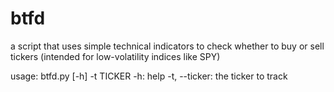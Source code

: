 # btfd
a script that uses simple technical indicators to check whether to buy or sell tickers (intended for low-volatility indices like SPY)

usage: btfd.py [-h] -t TICKER
    -h:             help
    -t, --ticker:   the ticker to track
